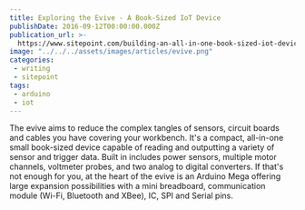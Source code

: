 ```yaml
---
title: Exploring the Evive - A Book-Sized IoT Device
publishDate: 2016-09-12T00:00:00.000Z
publication_url: >-
  https://www.sitepoint.com/building-an-all-in-one-book-sized-iot-device-with-evive/
image: "../../../assets/images/articles/evive.png"
categories:
 - writing
 - sitepoint
tags:
 - arduino
 - iot
---
```


The evive aims to reduce the complex tangles of sensors, circuit boards and cables you have covering your workbench. It's a compact, all-in-one small book-sized device capable of reading and outputting a variety of sensor and trigger data. Built in includes power sensors, multiple motor channels, voltmeter probes, and two analog to digital converters. If that's not enough for you, at the heart of the evive is an Arduino Mega offering large expansion possibilities with a mini breadboard, communication module (Wi-Fi, Bluetooth and XBee), IC, SPI and Serial pins.
